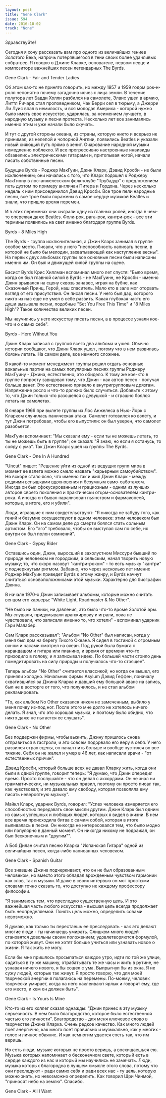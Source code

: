 ```yaml
---
layout: post
title: "Gene Clark"
issue: 594
date: 2016-10-02
track: "None"
---
```


Здравствуйте!

Сегодня я хочу рассказать вам про одного из величайших гениев Золотого Века, напрочь потерявшегося в тени своих более удачливых собратьев. Я говорю о Джине Кларке, основателе, первом певце и композиторе важнейших песен легендарных The Byrds.

Gene Clark - Fair and Tender Ladies

Об этом как-то не принято говорить, но между 1957 и 1959 годом рок-н-ролл непонятно почему загадочно исчез с лица земли. В течение полутора лет Бадди Холли разбился на самолете, Элвис ушел в армию, Литтл Ричард стал проповедником, Чак Берри сел в тюрьму, а Джерри Ли Луис впал в немилость, и вся молодая Америка - которой нужно было иметь свое искусство, ударилась, за неимением лучшего, в народную музыку и песни протеста. Несколько лет все занимались именно этим и уже начали было скучать.

И тут с другой стороны океана, из страны, которую никто и всерьез не принимал, из нелепой и чопорной Англии, появились Beatles и указали новый сияющий путь прямо в зенит. Очарование народной музыки немедленно поблекло. И все прогрессивно настроенные инвивиды обзавелись электрическими гитарами и, притопывая ногой, начали писать собственные песни.

Будущие Byrds - Роджер МакГуин, Джин Кларк, Дэвид Кросби - не были исключением; они начались с того, что Кларк подошел к Роджеру МакГинну в лос-анжелесском фолк-клубе "Трубадур" с предложением петь дуэтом по примеру англичан Питера и Гордона. Через несколько недель к ним присоединился Дэвид Кросби. Все трое пели народные песни, все трое были поражены в самое сердце музыкой Beatles и знали, что пришло время перемен.

И в этих переменах они сыграли одну из главных ролей, иногда в чем-то опережая даже Beatles. Фолк-рок, рага-рок, кантри-рок - все эти термины появились на свет именно благодаря группе Byrds.

Byrds - 8 Miles High

The Byrds - группа исключительная, а Джин Кларк занимал в группе особое место. Писали, что у него "неспособность написать песни, в которой не было бы мелодии, захватывающей как наступление весны". На первых двух альбомах группы все основные песни были написаны именно им. Он был и движущей силой группы на сцене.

Басист Byrds Крис Хиллман вспоминал много лет спустя: "Было время, когда он был главной силой в Byrds - не МакГуинн, не Кросби - именно Джин врывался на сцену сквозь занавес, играя на бубне, как Сказочный Принц. Герой, наш спаситель. Мало кто в зале мог оторвать взгляд от его присутствия. Он писал песни. У него был дар, которого никто из нас еще не умел в себе развить. Какая глубокая часть его души вызывала песни, подобные "Set You Free This Time" и "8 Miles High"? Такое количество великих песен.

Мы научились у него искусству писать песни, а в процессе узнали кое-что и о самих себе".

Byrds - Here Without You

Джин Кларк записал с группой всего два альбома и ушел. Обычно истории сообщают, что Джин Кларк ушел , потому что в нем развилась боязнь летать. На самом деле, все немного сложнее.

В какой-то момент менеджмент группы решил отдать основные вокальные партии на самых популярных песнях группы Роджеру МакГуину - Джина, естественно, это обидело. К тому же кое-кто в группе попросту завидовал тому, что Джин - как автор песен - получал больше денег. Это естественно привело к внутригрупповым дрязгам. Напряжение росло и что-то должно было случиться. Добавьте к этому то, что Джин только что разошелся с девушкой - и страшно боялся летать на самолетах.

В январе 1966 при вылете группы из Лос Анжелеса в Нью-Йорк с Кларком случилась паническая атака. Самолет готовился ко взлету, и тут Джин потребовал, чтобы его выпустили: он был уверен, что самолет разобьется.

МакГуин вспоминает: "Мы сказали ему - если ты не можешь летать, то ты не можешь быть в группе"; он сказал: "Я знаю, но если я останусь, то сойду с ума". Так Джин Кларк ушел из группы The Byrds.

Gene Clark - One In A Hundred

"Uncut" пишет: "Решение уйти из одной из ведущих групп мира в момент ее взлета можно смело назвать "карьерным самоубийством". Но вскоре стало ясно, что именно так и жил Джин Кларк - между редкими вспышками вдохновения и безумным само-саботажем. Иногда он был сфокусированным и грациозным - одним из лучших авторов своего поколения и практически отцом-основателем кантри-рока. А иногда он бывал парализован пьянством и фармакопеей, которые, в итоге, его и убили".

Люди, игравшие с ним свидетельствуют: "Я никогда не забуду того, как гений и безумие сосуществуют в одном человеке: этим человеком был Джин Кларк. Он на самом деле до смерти боялся стать сольным артистом. Его "эго" требовало, чтобы он выступал сам по себе, но внутри он был полон сомнений".

Gene Clark - Gypsy Rider

Оставшись один, Джин, выросший в захолустном Миссури бывший по природе человеком не городским, а сельским, начал творить новую музыку; то, что скоро назовут "кантри-роком" - то есть музыку "кантри" с подчеркнутым ритмом. Забавно, что через несколько лет именно Роджер МакГуин приведет Byrds к этому жанру, и Byrds начнут считаться основоположниками этой музыки. Характерно для биографии Джина.

В начале 1970-х Джин записывает альбомы, которые можно считать венцом его карьеры: "White Light, Roadmaster & No Other".

"Не было ни паники, ни давления, это было что-то вроме Золотой эры. Мы слушали, придумывали аранжировку и играли, пока не чувствовали, что записали именно то, что хотели" - вспоминал ударник Гэри Малабер.

Сам Кларк рассказывал": "Альбом "No Other" был написан, когда у меня был дом на берегу Тихого Океана. Я сидел в гостиной с огромным окном и часами смотрел на океан. Под рукой была бумага с карандашом и гитара или пианино, и время от времени что-то приходило в голову, и я записывал идею. По большей части стоило день помедитировать на силу природы и получалось что-то стоящее".

Теперь альбом "No Other" считается классикой; но когда он вышел, его приняли холодно. Начальник фирмы Asylum Дэвид Геффен, поначалу схватившийся за Джина Кларка и давший ему большой аванс на запись, был не в восторге от того, что получилось, и не стал альбом рекламировать.

"То, как альбом No Other оказался никем не замеченным, выбило у меня почву из-под ног. После этого мне долго не хотелось ничего делать. Я знал, что это хорошая музыка, и поэтому было обидно, что никто даже не пытается ее слушать".

Gene Clark - No Other

Без поддержки фирмы, чтобы выжить, Джину пришлось снова отправиться в гастроли, и это совсем подорвало его веру в себя. У него развился страх сцены, он начал пить больше и вообще пустился во все тяжкие. Себя он не жалел и умер в 46 лет, как написали врачи - "от естественных причин".

Дэвид Кросби, который больше всех не давал Кларку жить, когда они были в одной группе, говорит теперь: "Я думаю, что Джин опередил время. Просто послушайте - что он делал с аккордами. Он не знал ни грамматических, ни музыкальных правил, поэтому он просто писал так, как чувствовал; и это давало ему свободу, которая позволяла ему писать невероятную музыку".

Майкл Кларк, ударник Byrds, говорил: "Успех человека измеряется его способностью передавать свои мысли другим. Джин Кларк был одним из самых успешных и любящих людей, которых я видел в жизни. В нем все время происходила битва с самим собой, которая в итоге выливалась в песни. Он никогда не интересовался тем, что было модно или популярно в данный момент. Он никогда никому не подражал, он был бесконечным и "другим"".

А Боб Дилан считал песню Кларка "Испанская Гитара" одной из величайших песен, когда-либо написанных человеком.

Gene Clark - Spanish Guitar

Все знавшие Джина подчеркивают, что он не был образованным человеком, но вместо этого обладал врожденным чувством гармонии как слов, так и музыки. И даже в своих интервью он мог простыми словами точно сказать то, что доступно не каждому профессору философии.

"Я занимаюсь тем, что преследую существенную цель. И это важнейшая часть любого искусства - высшая цель всегда продолжает быть неопределяемой. Понять цель можно, определить совами невозможно.

Я думаю, как только ты перестаешь ее преследовать - как это делают многие люди - ты начинаешь умирать. Слишком много людей становятся довольны своим положением; удовлетворяются формулой, по которой живут. Они не хотят больше учиться или узнавать новое о жизни. Я так жить не могу.

Если бы мне пришлось просыпаться каждое утро, идти по той же улице, садиться в ту же машину, отрабатывать те же часы и жить в рутине, не узнавая ничего нового, я бы сошел с ума. Выпрыгнул бы из окна. Я не сужу людей, которые так живут. Я просто говорю, что для моей творческой энергии я полагаюсь на перемены. По-моему, человек творчески умирает, когда на него наклеивают ярлык и говорят ему, где его место, и кем он должен быть".

Gene Clark - Is Yours Is Mine

Кто-то из его коллег сказал однажды: "Джин принес в эту музыку серьезность. В нем было благородство, которое было естественной частью его личности". Благородство - для меня ключевое слово в творчестве Джина Кларка. Очень редкое качество. Как много людей поет энергично, как много поет правильно и музыкально, как у многих - голос и личное обаяние. И как немногим удается спеть так, что им веришь.

Но есть люди, музыке которых не просто веришь, а восхищаешься ею. Музыка которых напоминает о бесконечном свете, который есть в сердце каждого из нас и который мы научились не замечать. Люди, музыка которых благородна в лучшем смысле этого слова, потому что они преследуют - ради самих себя и ради всех нас - ту цель, которую можно знать, но невозможно определить. Как говорил Шри Чинмой, "приносят небо на землю". Спасибо.

Gene Clark - All I Want
